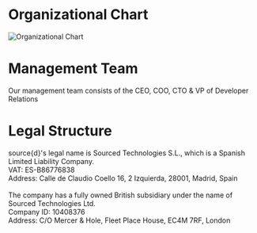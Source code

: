 # Organizational Chart
![Organizational Chart](https://i.imgur.com/kv5nGeg.png)

# Management Team
Our management team consists of the CEO, COO, CTO & VP of Developer Relations

# Legal Structure
source{d}'s legal name is Sourced Technologies S.L., which is a Spanish Limited Liability Company.<br>
VAT: ES-B86776838<br>
Address: Calle de Claudio Coello 16, 2 Izquierda, 28001, Madrid, Spain<br>
<br>
The company has a fully owned British subsidiary under the name of Sourced Technologies Ltd.<br>
Company ID: 10408376<br>
Address: C/O Mercer & Hole, Fleet Place House, EC4M 7RF, London
